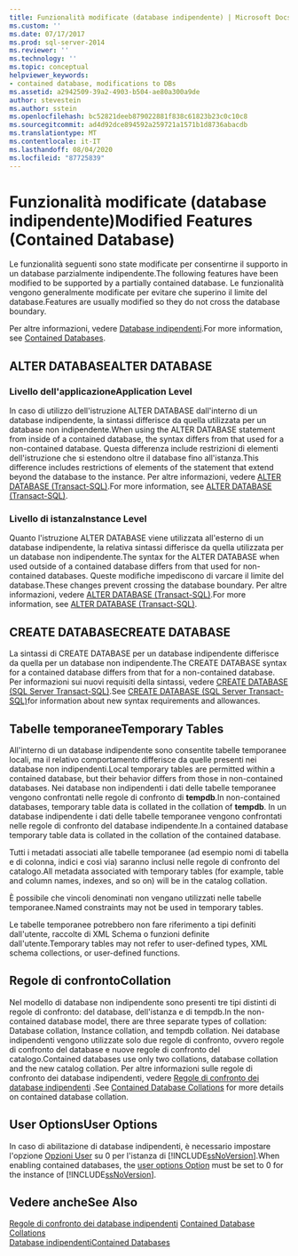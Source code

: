 ```yaml
---
title: Funzionalità modificate (database indipendente) | Microsoft Docs
ms.custom: ''
ms.date: 07/17/2017
ms.prod: sql-server-2014
ms.reviewer: ''
ms.technology: ''
ms.topic: conceptual
helpviewer_keywords:
- contained database, modifications to DBs
ms.assetid: a2942509-39a2-4903-b504-ae80a300a9de
author: stevestein
ms.author: sstein
ms.openlocfilehash: bc52821deeb879022881f838c61823b23c0c10c8
ms.sourcegitcommit: ad4d92dce894592a259721a1571b1d8736abacdb
ms.translationtype: MT
ms.contentlocale: it-IT
ms.lasthandoff: 08/04/2020
ms.locfileid: "87725839"
---
```

# <a name="modified-features-contained-database"></a><span data-ttu-id="4cc6f-102">Funzionalità modificate (database indipendente)</span><span class="sxs-lookup"><span data-stu-id="4cc6f-102">Modified Features (Contained Database)</span></span>
  <span data-ttu-id="4cc6f-103">Le funzionalità seguenti sono state modificate per consentirne il supporto in un database parzialmente indipendente.</span><span class="sxs-lookup"><span data-stu-id="4cc6f-103">The following features have been modified to be supported by a partially contained database.</span></span> <span data-ttu-id="4cc6f-104">Le funzionalità vengono generalmente modificate per evitare che superino il limite del database.</span><span class="sxs-lookup"><span data-stu-id="4cc6f-104">Features are usually modified so they do not cross the database boundary.</span></span>  
  
 <span data-ttu-id="4cc6f-105">Per altre informazioni, vedere [Database indipendenti](contained-databases.md).</span><span class="sxs-lookup"><span data-stu-id="4cc6f-105">For more information, see [Contained Databases](contained-databases.md).</span></span>  
  
## <a name="alter-database"></a><span data-ttu-id="4cc6f-106">ALTER DATABASE</span><span class="sxs-lookup"><span data-stu-id="4cc6f-106">ALTER DATABASE</span></span>  
  
### <a name="application-level"></a><span data-ttu-id="4cc6f-107">Livello dell'applicazione</span><span class="sxs-lookup"><span data-stu-id="4cc6f-107">Application Level</span></span>  
 <span data-ttu-id="4cc6f-108">In caso di utilizzo dell'istruzione ALTER DATABASE dall'interno di un database indipendente, la sintassi differisce da quella utilizzata per un database non indipendente.</span><span class="sxs-lookup"><span data-stu-id="4cc6f-108">When using the ALTER DATABASE statement from inside of a contained database, the syntax differs from that used for a non-contained database.</span></span> <span data-ttu-id="4cc6f-109">Questa differenza include restrizioni di elementi dell'istruzione che si estendono oltre il database fino all'istanza.</span><span class="sxs-lookup"><span data-stu-id="4cc6f-109">This difference includes restrictions of elements of the statement that extend beyond the database to the instance.</span></span> <span data-ttu-id="4cc6f-110">Per altre informazioni, vedere [ALTER DATABASE &#40;Transact-SQL&#41;](/sql/t-sql/statements/alter-database-transact-sql).</span><span class="sxs-lookup"><span data-stu-id="4cc6f-110">For more information, see [ALTER DATABASE &#40;Transact-SQL&#41;](/sql/t-sql/statements/alter-database-transact-sql).</span></span>  
  
### <a name="instance-level"></a><span data-ttu-id="4cc6f-111">Livello di istanza</span><span class="sxs-lookup"><span data-stu-id="4cc6f-111">Instance Level</span></span>  
 <span data-ttu-id="4cc6f-112">Quanto l'istruzione ALTER DATABASE viene utilizzata all'esterno di un database indipendente, la relativa sintassi differisce da quella utilizzata per un database non indipendente.</span><span class="sxs-lookup"><span data-stu-id="4cc6f-112">The syntax for the ALTER DATABASE when used outside of a contained database differs from that used for non-contained databases.</span></span> <span data-ttu-id="4cc6f-113">Queste modifiche impediscono di varcare il limite del database.</span><span class="sxs-lookup"><span data-stu-id="4cc6f-113">These changes prevent crossing the database boundary.</span></span> <span data-ttu-id="4cc6f-114">Per altre informazioni, vedere [ALTER DATABASE &#40;Transact-SQL&#41;](/sql/t-sql/statements/alter-database-transact-sql).</span><span class="sxs-lookup"><span data-stu-id="4cc6f-114">For more information, see [ALTER DATABASE &#40;Transact-SQL&#41;](/sql/t-sql/statements/alter-database-transact-sql).</span></span>  
  
## <a name="create-database"></a><span data-ttu-id="4cc6f-115">CREATE DATABASE</span><span class="sxs-lookup"><span data-stu-id="4cc6f-115">CREATE DATABASE</span></span>  
 <span data-ttu-id="4cc6f-116">La sintassi di CREATE DATABASE per un database indipendente differisce da quella per un database non indipendente.</span><span class="sxs-lookup"><span data-stu-id="4cc6f-116">The CREATE DATABASE syntax for a contained database differs from that for a non-contained database.</span></span> <span data-ttu-id="4cc6f-117">Per informazioni sui nuovi requisiti della sintassi, vedere [CREATE DATABASE &#40;SQL Server Transact-SQL&#41;](/sql/t-sql/statements/create-database-sql-server-transact-sql).</span><span class="sxs-lookup"><span data-stu-id="4cc6f-117">See [CREATE DATABASE &#40;SQL Server Transact-SQL&#41;](/sql/t-sql/statements/create-database-sql-server-transact-sql)for information about new syntax requirements and allowances.</span></span>  
  
## <a name="temporary-tables"></a><span data-ttu-id="4cc6f-118">Tabelle temporanee</span><span class="sxs-lookup"><span data-stu-id="4cc6f-118">Temporary Tables</span></span>  
 <span data-ttu-id="4cc6f-119">All'interno di un database indipendente sono consentite tabelle temporanee locali, ma il relativo comportamento differisce da quelle presenti nei database non indipendenti.</span><span class="sxs-lookup"><span data-stu-id="4cc6f-119">Local temporary tables are permitted within a contained database, but their behavior differs from those in non-contained databases.</span></span> <span data-ttu-id="4cc6f-120">Nei database non indipendenti i dati delle tabelle temporanee vengono confrontati nelle regole di confronto di **tempdb**.</span><span class="sxs-lookup"><span data-stu-id="4cc6f-120">In non-contained databases, temporary table data is collated in the collation of **tempdb**.</span></span> <span data-ttu-id="4cc6f-121">In un database indipendente i dati delle tabelle temporanee vengono confrontati nelle regole di confronto del database indipendente.</span><span class="sxs-lookup"><span data-stu-id="4cc6f-121">In a contained database temporary table data is collated in the collation of the contained database.</span></span>  
  
 <span data-ttu-id="4cc6f-122">Tutti i metadati associati alle tabelle temporanee (ad esempio nomi di tabella e di colonna, indici e così via) saranno inclusi nelle regole di confronto del catalogo.</span><span class="sxs-lookup"><span data-stu-id="4cc6f-122">All metadata associated with temporary tables (for example, table and column names, indexes, and so on) will be in the catalog collation.</span></span>  
  
 <span data-ttu-id="4cc6f-123">È possibile che vincoli denominati non vengano utilizzati nelle tabelle temporanee.</span><span class="sxs-lookup"><span data-stu-id="4cc6f-123">Named constraints may not be used in temporary tables.</span></span>  
  
 <span data-ttu-id="4cc6f-124">Le tabelle temporanee potrebbero non fare riferimento a tipi definiti dall'utente, raccolte di XML Schema o funzioni definite dall'utente.</span><span class="sxs-lookup"><span data-stu-id="4cc6f-124">Temporary tables may not refer to user-defined types, XML schema collections, or user-defined functions.</span></span>  
  
## <a name="collation"></a><span data-ttu-id="4cc6f-125">Regole di confronto</span><span class="sxs-lookup"><span data-stu-id="4cc6f-125">Collation</span></span>  
 <span data-ttu-id="4cc6f-126">Nel modello di database non indipendente sono presenti tre tipi distinti di regole di confronto: del database, dell'istanza e di tempdb.</span><span class="sxs-lookup"><span data-stu-id="4cc6f-126">In the non-contained database model, there are three separate types of collation: Database collation, Instance collation, and tempdb collation.</span></span> <span data-ttu-id="4cc6f-127">Nei database indipendenti vengono utilizzate solo due regole di confronto, ovvero regole di confronto del database e nuove regole di confronto del catalogo.</span><span class="sxs-lookup"><span data-stu-id="4cc6f-127">Contained databases use only two collations, database collation and the new catalog collation.</span></span> <span data-ttu-id="4cc6f-128">Per altre informazioni sulle regole di confronto dei database indipendenti, vedere [Regole di confronto dei database indipendenti](contained-database-collations.md) .</span><span class="sxs-lookup"><span data-stu-id="4cc6f-128">See [Contained Database Collations](contained-database-collations.md) for more details on contained database collation.</span></span>  
  
## <a name="user-options"></a><span data-ttu-id="4cc6f-129">User Options</span><span class="sxs-lookup"><span data-stu-id="4cc6f-129">User Options</span></span>  
 <span data-ttu-id="4cc6f-130">In caso di abilitazione di database indipendenti, è necessario impostare l'opzione [Opzioni User](../../database-engine/configure-windows/configure-the-user-options-server-configuration-option.md) su 0 per l'istanza di [!INCLUDE[ssNoVersion](../../includes/ssnoversion-md.md)].</span><span class="sxs-lookup"><span data-stu-id="4cc6f-130">When enabling contained databases, the [user options Option](../../database-engine/configure-windows/configure-the-user-options-server-configuration-option.md) must be set to 0 for the instance of [!INCLUDE[ssNoVersion](../../includes/ssnoversion-md.md)].</span></span>  
  
## <a name="see-also"></a><span data-ttu-id="4cc6f-131">Vedere anche</span><span class="sxs-lookup"><span data-stu-id="4cc6f-131">See Also</span></span>  
 <span data-ttu-id="4cc6f-132">[Regole di confronto dei database indipendenti](contained-database-collations.md) </span><span class="sxs-lookup"><span data-stu-id="4cc6f-132">[Contained Database Collations](contained-database-collations.md) </span></span>  
 [<span data-ttu-id="4cc6f-133">Database indipendenti</span><span class="sxs-lookup"><span data-stu-id="4cc6f-133">Contained Databases</span></span>](contained-databases.md)  
  
  
